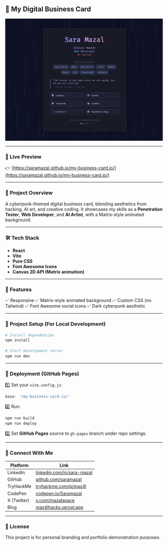 
## 📇 **My Digital Business Card**

![Screenshot](https://github.com/saramazal/my-business-card.io/blob/main/screenshot.png) <!-- Optional if you want to add a screenshot later -->

---

### 🚀 Live Preview

👉 [https://saramazal.github.io/my-business-card.io/](https://saramazal.github.io/my-business-card.io/)

---

### 📂 Project Overview

A cyberpunk-themed digital business card, blending aesthetics from hacking, AI art, and creative coding.
It showcases my skills as a **Penetration Tester**, **Web Developer**, and **AI Artist**, with a Matrix-style animated background.

---

### 🛠️ Tech Stack

* **React**
* **Vite**
* **Pure CSS**
* **Font Awesome Icons**
* **Canvas 2D API (Matrix animation)**

---

### 🎨 Features

✅ Responsive
✅ Matrix-style animated background
✅ Custom CSS (no Tailwind)
✅ Font Awesome social icons
✅ Dark cyberpunk aesthetic

---

### 📑 Project Setup (For Local Development)

```bash
# Install dependencies
npm install

# Start development server
npm run dev
```

---

### 🚀 Deployment (GitHub Pages)

1️⃣ Set your `vite.config.js`:

```javascript
base: '/my-business-card.io/'
```

2️⃣ Run:

```bash
npm run build
npm run deploy
```

3️⃣ Set **GitHub Pages** source to `gh-pages` branch under repo settings.

---

### 🤝 Connect With Me

| Platform    | Link                                                             |
| ----------- | ---------------------------------------------------------------- |
| LinkedIn    | [linkedin.com/in/sara-mazal](https://linkedin.com/in/sara-mazal) |
| GitHub      | [github.com/saramazal](https://github.com/saramazal)             |
| TryHackMe   | [tryhackme.com/p/maz4l](https://tryhackme.com/p/maz4l)           |
| CodePen     | [codepen.io/Saramazal](https://codepen.io/Saramazal)             |
| X (Twitter) | [x.com/mazalspace](https://x.com/mazalspace)                     |
| Blog        | [maz4lhacks.vercel.app](https://maz4lhacks.vercel.app/)          |

---

### 📝 License

This project is for personal branding and portfolio demonstration purposes.

